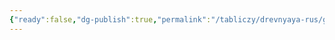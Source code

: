 ```yaml
---
{"ready":false,"dg-publish":true,"permalink":"/tabliczy/drevnyaya-rus/georgievskij-sobor-yureva-monastyrya/","dgPassFrontmatter":true}
---
```



